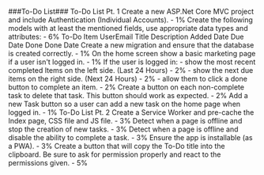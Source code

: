 ###To-Do List###
To-Do List Pt. 1
Create a new ASP.Net Core MVC project and include Authentication (Individual Accounts). - 1%
Create the following models with at least the mentioned fields, use appropriate data types and attributes: - 6%
To-Do Item
	UserEmail
	Title
	Description
	Added Date
	Due Date
	Done
	Done Date
Create a new migration and ensure that the database is created correctly. - 1%
On the home screen show a basic marketing page if a user isn't logged in. - 1%
If the user is logged in:
	- show the most recent completed Items on the left side. (Last 24 Hours) - 2%
	- show the next due items on the right side. (Next 24 Hours) - 2%
		- allow them to click a done button to complete an item. - 2%
Create a button on each non-complete task to delete that task. This button should work as expected. - 2%
Add a new Task button so a user can add a new task on the home page when logged in. - 1%
To-Do List Pt. 2
Create a Service Worker and pre-cache the Index page, CSS file and JS file. - 3%
Detect when a page is offline and stop the creation of new tasks. - 3%
Detect when a page is offline and disable the ability to complete a task. - 3%
Ensure the app is installable (as a PWA). - 3%
Create a button that will copy the To-Do title into the clipboard. Be sure to ask for permission properly and react to the permissions given. - 5%
